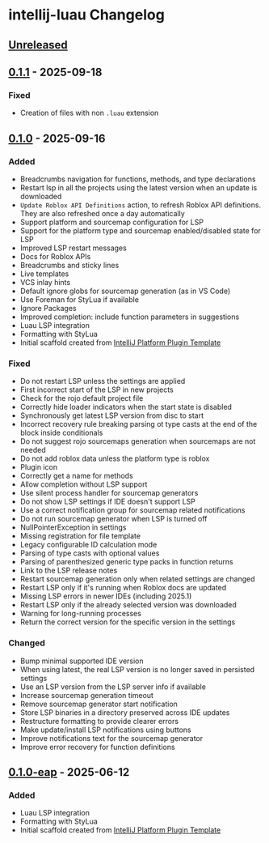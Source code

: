 <!-- Keep a Changelog guide -> https://keepachangelog.com -->

# intellij-luau Changelog

## [Unreleased]

## [0.1.1] - 2025-09-18

### Fixed

- Creation of files with non `.luau` extension

## [0.1.0] - 2025-09-16

### Added

- Breadcrumbs navigation for functions, methods, and type declarations
- Restart lsp in all the projects using the latest version when an update is downloaded
- `Update Roblox API Definitions` action, to refresh Roblox API definitions. They are also refreshed once a day
  automatically
- Support platform and sourcemap configuration for LSP
- Support for the platform type and sourcemap enabled/disabled state for LSP
- Improved LSP restart messages
- Docs for Roblox APIs
- Breadcrumbs and sticky lines
- Live templates
- VCS inlay hints
- Default ignore globs for sourcemap generation (as in VS Code)
- Use Foreman for StyLua if available
- Ignore Packages
- Improved completion: include function parameters in suggestions
- Luau LSP integration
- Formatting with StyLua
- Initial scaffold created from [IntelliJ Platform Plugin Template](https://github.com/JetBrains/intellij-platform-plugin-template)

### Fixed

- Do not restart LSP unless the settings are applied
- First incorrect start of the LSP in new projects
- Check for the rojo default project file
- Correctly hide loader indicators when the start state is disabled
- Synchronously get latest LSP version from disc to start
- Incorrect recovery rule breaking parsing ot type casts at the end of the block inside conditionals
- Do not suggest rojo sourcemaps generation when sourcemaps are not needed
- Do not add roblox data unless the platform type is roblox
- Plugin icon
- Correctly get a name for methods
- Allow completion without LSP support
- Use silent process handler for sourcemap generators
- Do not show LSP settings if IDE doesn't support LSP
- Use a correct notification group for sourcemap related notifications
- Do not run sourcemap generator when LSP is turned off
- NullPointerException in settings
- Missing registration for file template
- Legacy configurable ID calculation mode
- Parsing of type casts with optional values
- Parsing of parenthesized generic type packs in function returns
- Link to the LSP release notes
- Restart sourcemap generation only when related settings are changed
- Restart LSP only if it's running when Roblox docs are updated
- Missing LSP errors in newer IDEs (including 2025.1)
- Restart LSP only if the already selected version was downloaded
- Warning for long-running processes
- Return the correct version for the specific version in the settings

### Changed

- Bump minimal supported IDE version
- When using latest, the real LSP version is no longer saved in persisted settings
- Use an LSP version from the LSP server info if available
- Increase sourcemap generation timeout
- Remove sourcemap generator start notification
- Store LSP binaries in a directory preserved across IDE updates
- Restructure formatting to provide clearer errors
- Make update/install LSP notifications using buttons
- Improve notifications text for the sourcemap generator
- Improve error recovery for function definitions

## [0.1.0-eap] - 2025-06-12

### Added

- Luau LSP integration
- Formatting with StyLua
- Initial scaffold created from [IntelliJ Platform Plugin Template](https://github.com/JetBrains/intellij-platform-plugin-template)

[Unreleased]: https://github.com/AleksandrSl/intellij-luau/compare/v0.1.1...HEAD
[0.1.1]: https://github.com/AleksandrSl/intellij-luau/compare/v0.1.0...v0.1.1
[0.1.0]: https://github.com/AleksandrSl/intellij-luau/compare/v0.1.0-eap...v0.1.0
[0.1.0-eap]: https://github.com/AleksandrSl/intellij-luau/commits/v0.1.0-eap
